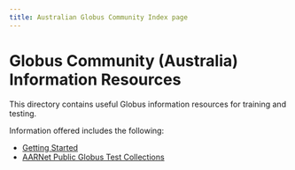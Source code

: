 ```yaml
---
title: Australian Globus Community Index page
---
```


# Globus Community (Australia) Information Resources

This directory contains useful Globus information resources for training and testing.

Information offered includes the following:

- [Getting Started](./globus-community-au/getting_started.md)
- [AARNet Public Globus Test Collections](./globus-community-au/aarnet_globus_collections.md)
